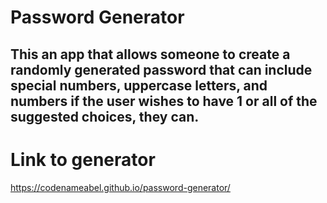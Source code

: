 # Password Generator 
## This an app that allows someone to create a randomly generated password that can include special numbers, uppercase letters, and numbers if the user wishes to have 1 or all of the suggested choices, they can.

# Link to generator
https://codenameabel.github.io/password-generator/

